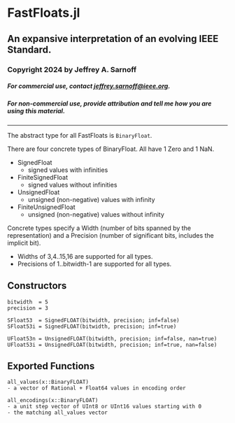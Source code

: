 # FastFloats.jl
## An expansive interpretation of an evolving IEEE Standard. 
### Copyright 2024 by Jeffrey A. Sarnoff
##### For commercial use, contact <jeffrey.sarnoff@ieee.org>.
##### For non-commercial use, _provide attribution_ and tell me how you are using this material.
----

The abstract type for all FastFloats is `BinaryFloat`.

There are four concrete types of BinaryFloat. All have 1 Zero and 1 NaN.
- SignedFloat
  - signed values with infinities
- FiniteSignedFloat
  - signed values without infinities
- UnsignedFloat
  - unsigned (non-negative) values with infinity
- FiniteUnsignedFloat
  - unsigned (non-negative) values without infinity

Concrete types specify a Width (number of bits spanned by the representation) and a Precision (number of significant bits, includes the implicit bit).

- Widths of 3,4..15,16 are supported for all types.
- Precisions of 1..bitwidth-1 are supported for all types.

## Constructors

```
bitwidth  = 5
precision = 3

SFloat53  = SignedFLOAT(bitwidth, precision; inf=false)
SFloat53i = SignedFLOAT(bitwidth, precision; inf=true)

UFloat53n = UnsignedFLOAT(bitwidth, precision; inf=false, nan=true)
UFloat53i = UnsignedFLOAT(bitwidth, precision; inf=true, nan=false)
```

## Exported Functions
```
all_values(x::BinaryFLOAT)
- a vector of Rational + Float64 values in encoding order

all_encodings(x::BinaryFLOAT)
- a unit step vector of UInt8 or UInt16 values starting with 0
- the matching all_values vector
```
